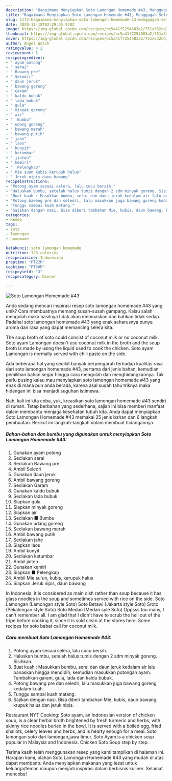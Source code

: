 ```yaml
---
description: "Bagaimana Menyiapkan Soto Lamongan Homemade #43, Menggugah Selera"
title: "Bagaimana Menyiapkan Soto Lamongan Homemade #43, Menggugah Selera"
slug: 1172-bagaimana-menyiapkan-soto-lamongan-homemade-43-menggugah-selera
date: 2020-11-18T02:29:35.928Z
image: https://img-global.cpcdn.com/recipes/bc5a41f7254683a2/751x532cq70/soto-lamongan-homemade-43-foto-resep-utama.jpg
thumbnail: https://img-global.cpcdn.com/recipes/bc5a41f7254683a2/751x532cq70/soto-lamongan-homemade-43-foto-resep-utama.jpg
cover: https://img-global.cpcdn.com/recipes/bc5a41f7254683a2/751x532cq70/soto-lamongan-homemade-43-foto-resep-utama.jpg
author: Angel Welch
ratingvalue: 4.2
reviewcount: 5
recipeingredient:
- " ayam potong"
- " serai"
- " Bawang pre"
- " Seledri"
- " daun jeruk"
- " bawang goreng"
- " Garam"
- " kaldu bubuk"
- " lada bubuk"
- " gula"
- " minyak goreng"
- " air"
- "  Bumbu"
- " udang goreng"
- " bawang merah"
- " bawang putih"
- " jahe"
- " laos"
- " kunyit"
- " ketumbar"
- " jinten"
- " kemiri"
- "  Pelengkap"
- " Mie suun kubis kerupuk halus"
- " Jeruk nipis daun bawang"
recipeinstructions:
- "Potong ayam sesuai selera, lalu cucu bersih."
- "Haluskan bumbu, setelah halus tumis dengan 2 sdm minyak goreng. Sisihkan."
- "Buat kuah : Masukkan bumbu, serai dan daun jeruk kedalam air lalu panaskan hingga mendidih, kemudian masukkan potongan ayam. Tambahkan garam, gula, lada dan kaldu bubuk."
- "Potong bawang pre dan seledri, lalu masukkan juga bawang goreng kedalam kuah."
- "Tunggu sampai kuah matang."
- "Sajikan dengan nasi. Bisa diberi tambahan Mie, kubis, daun bawang, krupuk halus dan jeruk nipis."
categories:
- Resep
tags:
- soto
- lamongan
- homemade

katakunci: soto lamongan homemade 
nutrition: 128 calories
recipecuisine: Indonesian
preptime: "PT22M"
cooktime: "PT30M"
recipeyield: "3"
recipecategory: Dinner

---
```



![Soto Lamongan Homemade #43](https://img-global.cpcdn.com/recipes/bc5a41f7254683a2/751x532cq70/soto-lamongan-homemade-43-foto-resep-utama.jpg)

Anda sedang mencari inspirasi resep soto lamongan homemade #43 yang unik? Cara membuatnya memang susah-susah gampang. Kalau salah mengolah maka hasilnya tidak akan memuaskan dan bahkan tidak sedap. Padahal soto lamongan homemade #43 yang enak seharusnya punya aroma dan rasa yang dapat memancing selera kita.

The soup broth of soto could consist of coconut milk or no coconut milk. Soto ayam Lamongan doesn&#39;t use coconut milk in the broth and the soup broth is made by using the liquid used to cook the chicken. Soto ayam Lamongan is normally served with chili paste on the side.

Ada beberapa hal yang sedikit banyak berpengaruh terhadap kualitas rasa dari soto lamongan homemade #43, pertama dari jenis bahan, kemudian pemilihan bahan segar hingga cara mengolah dan menghidangkannya. Tak perlu pusing kalau mau menyiapkan soto lamongan homemade #43 yang enak di mana pun anda berada, karena asal sudah tahu triknya maka hidangan ini bisa menjadi suguhan istimewa.


Nah, kali ini kita coba, yuk, kreasikan soto lamongan homemade #43 sendiri di rumah. Tetap berbahan yang sederhana, sajian ini bisa memberi manfaat dalam membantu menjaga kesehatan tubuh kita. Anda dapat menyiapkan Soto Lamongan Homemade #43 memakai 25 jenis bahan dan 6 langkah pembuatan. Berikut ini langkah-langkah dalam membuat hidangannya.

<!--inarticleads1-->

##### Bahan-bahan dan bumbu yang digunakan untuk menyiapkan Soto Lamongan Homemade #43:

1. Gunakan  ayam potong
1. Sediakan  serai
1. Sediakan  Bawang pre
1. Ambil  Seledri
1. Gunakan  daun jeruk
1. Ambil  bawang goreng
1. Sediakan  Garam
1. Gunakan  kaldu bubuk
1. Sediakan  lada bubuk
1. Siapkan  gula
1. Siapkan  minyak goreng
1. Siapkan  air
1. Sediakan  ■ Bumbu
1. Gunakan  udang goreng
1. Sediakan  bawang merah
1. Ambil  bawang putih
1. Sediakan  jahe
1. Siapkan  laos
1. Ambil  kunyit
1. Sediakan  ketumbar
1. Ambil  jinten
1. Gunakan  kemiri
1. Siapkan  ■ Pelengkap
1. Ambil  Mie su&#39;un, kubis, kerupuk halus
1. Siapkan  Jeruk nipis, daun bawang


In Indonesia, it is considered as main dish rather than soup because it has glass noodles in the soup and sometimes served with rice on the side. Soto Lamongan (Lamongan style Soto) Soto Betawi (Jakarta style Soto) Sroto (Pekalongan style Soto) Soto Medan (Medan syle Soto) Oppsss too many, I can&#39;t remember all. I am glad that I didn&#39;t have to scrub the hell out of the tripe before cooking it, since it is sold clean at the stores here. Some recipes for soto babat call for coconut milk. 

<!--inarticleads2-->

##### Cara membuat Soto Lamongan Homemade #43:

1. Potong ayam sesuai selera, lalu cucu bersih.
1. Haluskan bumbu, setelah halus tumis dengan 2 sdm minyak goreng. Sisihkan.
1. Buat kuah : Masukkan bumbu, serai dan daun jeruk kedalam air lalu panaskan hingga mendidih, kemudian masukkan potongan ayam. Tambahkan garam, gula, lada dan kaldu bubuk.
1. Potong bawang pre dan seledri, lalu masukkan juga bawang goreng kedalam kuah.
1. Tunggu sampai kuah matang.
1. Sajikan dengan nasi. Bisa diberi tambahan Mie, kubis, daun bawang, krupuk halus dan jeruk nipis.


Restaurant NYT Cooking: Soto ayam, an Indonesian version of chicken soup, is a clear herbal broth brightened by fresh turmeric and herbs, with skinny rice noodles buried in the bowl. It is served with a boiled egg, fried shallots, celery leaves and herbs, and is hearty enough for a meal. Soto lamongan soto dari lamongan,jawa timur. Soto Ayam is a chicken soup popular in Malaysia and Indonesia. Chicken Soto Soup step by step. 

Terima kasih telah menggunakan resep yang kami tampilkan di halaman ini. Harapan kami, olahan Soto Lamongan Homemade #43 yang mudah di atas dapat membantu Anda menyiapkan makanan yang lezat untuk keluarga/teman maupun menjadi inspirasi dalam berbisnis kuliner. Selamat mencoba!
